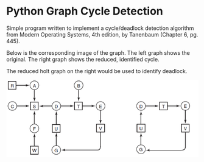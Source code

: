 # Python Graph Cycle Detection

Simple program written to implement a cycle/deadlock detection algorithm from Modern Operating Systems, 4th edition, by Tanenbaum (Chapter 6, pg. 445).

Below is the corresponding image of the graph. The left graph shows the original. The right graph shows the reduced, identified cycle.

The reduced holt graph on the right would be used to identify deadlock.

![Image of a graph from Modern Operating Systems, Chapter 6](graph.PNG)